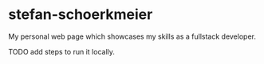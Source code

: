 # stefan-schoerkmeier
My personal web page which showcases my skills as a fullstack developer. 

TODO add steps to run it locally. 